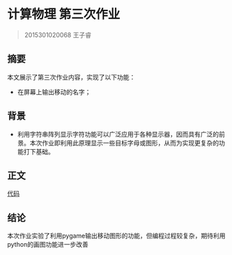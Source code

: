 # 计算物理 第三次作业
>2015301020068 王子睿

## 摘要  
本文展示了第三次作业内容，实现了以下功能：  

* 在屏幕上输出移动的名字；  

## 背景  
* 利用字符串阵列显示字符功能可以广泛应用于各种显示器，因而具有广泛的前景。本次作业即利用此原理显示一些目标字母或图形，从而为实现更复杂的功能打下基础。

## 正文  
[代码](https://github.com/wzrwisdom/compuational_physics_N2015301020068/blob/master/Exercise_03/source)

## 结论  
本次作业实验了利用pygame输出移动图形的功能，但编程过程较复杂，期待利用python的画图功能进一步改善
